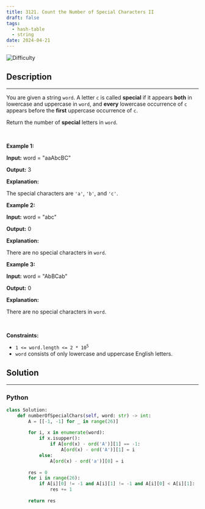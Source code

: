 ```yaml
---
title: 3121. Count the Number of Special Characters II
draft: false
tags: 
  - hash-table
  - string
date: 2024-04-21
---
```


![Difficulty](https://img.shields.io/badge/Difficulty-Medium-blue.svg)

## Description

---
<p>You are given a string <code>word</code>. A letter&nbsp;<code>c</code> is called <strong>special</strong> if it appears <strong>both</strong> in lowercase and uppercase in <code>word</code>, and <strong>every</strong> lowercase occurrence of <code>c</code> appears before the <strong>first</strong> uppercase occurrence of <code>c</code>.</p>

<p>Return the number of<em> </em><strong>special</strong> letters<em> </em>in<em> </em><code>word</code>.</p>

<p>&nbsp;</p>
<p><strong class="example">Example 1:</strong></p>

<div class="example-block">
<p><strong>Input:</strong> <span class="example-io">word = &quot;aaAbcBC&quot;</span></p>

<p><strong>Output:</strong> <span class="example-io">3</span></p>

<p><strong>Explanation:</strong></p>

<p>The special characters are <code>&#39;a&#39;</code>, <code>&#39;b&#39;</code>, and <code>&#39;c&#39;</code>.</p>
</div>

<p><strong class="example">Example 2:</strong></p>

<div class="example-block">
<p><strong>Input:</strong> <span class="example-io">word = &quot;abc&quot;</span></p>

<p><strong>Output:</strong> <span class="example-io">0</span></p>

<p><strong>Explanation:</strong></p>

<p>There are no special characters in <code>word</code>.</p>
</div>

<p><strong class="example">Example 3:</strong></p>

<div class="example-block">
<p><strong>Input:</strong> <span class="example-io">word = &quot;AbBCab&quot;</span></p>

<p><strong>Output:</strong> <span class="example-io">0</span></p>

<p><strong>Explanation:</strong></p>

<p>There are no special characters in <code>word</code>.</p>
</div>

<p>&nbsp;</p>
<p><strong>Constraints:</strong></p>

<ul>
	<li><code>1 &lt;= word.length &lt;= 2 * 10<sup>5</sup></code></li>
	<li><code>word</code> consists of only lowercase and uppercase English letters.</li>
</ul>


## Solution

---
### Python
``` py title='count-the-number-of-special-characters-ii'
class Solution:
    def numberOfSpecialChars(self, word: str) -> int:
        A = [[-1, -1] for _ in range(26)]
        
        for i, x in enumerate(word):
            if x.isupper():
                if A[ord(x) - ord('A')][1] == -1:
                    A[ord(x) - ord('A')][1] = i
            else:
                A[ord(x) - ord('a')][0] = i
        
        res = 0
        for i in range(26):
            if A[i][0] != -1 and A[i][1] != -1 and A[i][0] < A[i][1]:
                res += 1
        
        return res

```

